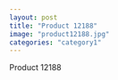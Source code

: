 ```yaml
---
layout: post
title: "Product 12188"
image: "product12188.jpg"
categories: "category1"
---
```

Product 12188
